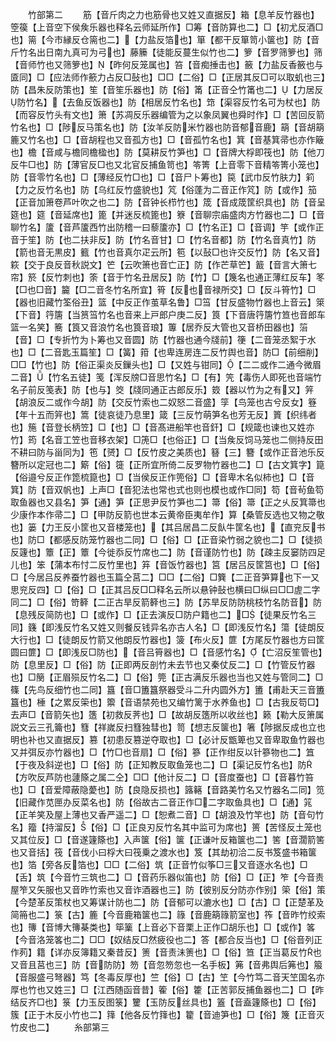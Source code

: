 <!-- { "loadSidebar": true } -->
　　竹部第二
　　筋【音斤肉之力也筋骨也又姓又直据反】箱【息羊反竹器也】箜篌【上音空下侯矦乐器也释名云师延所作】□筹【音防算也二】□【初尤反酒□也】篅【今市縁反仓篅也二】【力盐反箔也】箪【都干反箪笥小箧也】防【音斤竹名出日南九真可为弓也】藤籘【徒能反蔓生似竹也二】箩【音罗筛箩也】筛【音师竹也又筛箩也】【昨何反笼属也】笞【音痴捶击也】籢【力盐反香籢也与匳同】□【应法师作籨力占反□鼔也】□□【二俗】□【正居其反□可以取虮也三】防【昌朱反防策也】笙【音笙乐器也】防【俗】筩【正音仝竹筩也二】【力居反防竹名】【去鱼反饭器也】防【相居反竹名也】筇【渠容反竹名可为杖也】防【而容反竹头有文也】箫【苏凋反乐器编管为之以象凤翼也舜时作】□【苦回反箭竹名也】□【陟反马策名也】防【汝羊反防米竹器也防音郁音鹿】箶【音胡箶簏又竹名也】□【音胡程也又音孤方也】□【音孤竹名也】箕【音基箕帚也亦作簸也】檐【音咸与檐同檐楹也】防【莫耕反竹笋也】□【音牌大桴即筏也】防【他刀反牛□也】防【薄官反□也又北官反捕鱼笥也】笭箐【上音零下音精笭箐小笼也】防【音零竹名也】□【薄经反竹□也】□【音尸卜筹也】笢【武巾反竹肤力】筣【力之反竹名也】防【乌红反竹盛貌也】竼【俗蓬为二音正作竼】防【或作】笳【正音加箫卷芦叶吹之也二】防【音钟长栉竹也】筬【音成筬筐织具也】防【音呈筵也】筵【音延席也】篦【并迷反梳篦也】簝【音聊宗庙盛肉方竹器也二】□【音聊竹名】籚【音芦籚西竹出防稽一曰藜籚亦】□【竹名正】□【音调】竽【或作正音于笙】防【也二扶非反】防【竹名音甘】□【竹名音都】防【竹名音真竹】防【箭也音无黒皮】籈【竹也音真尔疋云所】笣【以鼔□也许交反竹】防【名又音】篍【交于良反音秋説文】笀【云吹箫也音亡正】防【作芒草笀】籖【音言大箫七帘】箊【反竹刺也】筡【音于竹名丑居反】防【竹】□【篾名也通正薄红反车】笗【□也□音】籭【□二音冬竹名所宜】筲【反也音禄所交】□【反斗筲竹】□【器也旧藏竹筌俗丑】篮【中反正作茧草名鲁】□筜【甘反盛物竹器也上音云】箂【下音】筕篖【当筼筜竹名也音来上戸郎户庚二反】筤【下音唐筕篖竹笪也音郎车篮一名笑】簥【筤又音浪竹名也筤音琅】篿【居乔反大管也又音桥田器也】箈【音】□【专折竹为卜筹也又音圆】防【竹器也通今牋前】箯【二音笼丞絮于水也】□【二音匙玉篇笙】□【簧】箝【也卑连房连二反竹舆也音】防□【前细削】□□【竹也】防【俗正渠炎反鏁头也】□【又姓与钳同】【二二或作二通今微眉二音】【竹名五徒】笺【浑反牓□音思竹名】□【有】笐【毒伤人即死也音端竹名子前反笺表】防【也与】筊【牋同通正古郎反乐】笯【器以竹为之有又】笄【胡浪反二或作今胡】防【交反竹索也二奴怒二音盛】筟【鸟笼也古兮反女】簦【年十五而笄也】篙【徒哀徒乃息里】箴【三反竹萌笋名也芳无反】篢【织纬者也】箷【音登长柄笠】□【也】□【音髙进船竿也音釬】□【规箴也谏也又姓亦竹】筠【名音工笠也音移衣架】□箎□【也俗正】□【当矦反饲马笼也二侧持反田不耕曰防与甾同为】竾【赟】□【反竹皮之美质也】簮【三】簪【或作正音池乐反簪所以定冠也二】簛【俗】簁【正所宜所倚二反罗物竹器也二】□【古文箕字】箟【俗邉兮反正作箆梳箟也】□【当侯反正作篼俗】□【音卑木名似柿也】□【音箕】防【音双帆也】上声□【音犯法也常也式也则也模也或作□同】笱【音茍鱼笱取鱼器也又县名】笋【通】笋【正思尹反竹笋也二】箒【俗】箒【正之乆反箕箒也少康作本作帚二】□【甲防反箭也世本云黄帝臣夷牟作】算【桑管反选也又物之敬也】篓【力王反小筐也又音楼笼也】【其吕居昌二反飤牛筐名也】【直兖反书也】防□【都感反防笼竹器也二同】□【俗】□【正音染竹弱之貌也二】□【徒损反籧也】簟【正】簟【今徙忝反竹席也二】防【音谨防竹也】防【疎主反窭防四足儿也】笨【蒲本布忖二反竹里也】笲【音饭竹器也】筥【居吕反筐筥也】□【俗】□【今居吕反养蚕竹器也玉篇仝莒二】□□【二俗】□簨【二正音笋算也下一又思兖反四】□【俗】□【正其吕反□□释名云所以悬钟鼔也横曰□纵曰□□虗二字同二】□【俗】笴簳【二正古旱反箭簳也三】防【苏旱反防防桃枝竹名防音】防【息残反简防也】□【或作】□【正去演反□防户籍也二】□【徒果反竹名三同】籛【即浅反竹名又姓又则餐反钱异名亦古人名】□【即浅反竹名】簜【徒朗反大行也】□【徒朗反竹箭又他朗反竹器也】箥【布火反】篚【方尾反竹器也方曰筐圆曰篚】□【即浅反□防也】【音吕筲器也】□【音感竹名】【亡沼反笙管也】防【息里反】□【俗】防【正即两反剖竹未去节也又秦仗反二】□【竹管反竹器也】□簢【正眉殒反竹名二】□【俗】筦【正古满反乐器也当也又姓与管同二】□篠【先鸟反细竹也二同】簋【音□簠簋祭器受斗二升内圆外方】簠【甫赴天三音簠簋也】棰【之累反筞也】籞【音语禁苑也又编竹篱于水养鱼也】□【古我反笱□】去声□【音箭矢也】簉【初救反荠也】□【故胡反簉所以收丝也】籁【勒大反箫属説文云三孔籥也】篲【祥嵗反扫篲独彗也】笥【想志反箧也】箸【陟据反成也立也明也补也又直据反】篡【初患反篡逆夺取也】□【必计反甑箄也又音卑取鱼竹器也又并弭反亦竹器也】□【竹□也音扇】□【俗】篸【正作绀反以针篸物也二】笡【于夜及斜逆也】□【俗】防【正知教反取鱼笼也二】□【渠记反竹名也】防【方吹反芦防也蘧篨之属二仝】□□【他计反二】□【音度蚕也】□【音暮竹笞也】□【音爱障蔽隐薆也】防【良隐反损也】簬簵【音路美竹名又竹器名二同】笕【旧藏作苋匣办反菜名也】防【俗故古二音正作□二字取鱼具也】□【通】筄【正羊笑及屋上薄也又香严遥二】□【恕煮二音】□【胡浪及竹竿也】防【音句竹名】籀【持溜反】【俗】□【正良刃反竹名其中监可为席也】篑【苦怪反土笼也又其位反】□【音遂籧篨也】入声箧【俗】箧【正谦叶反箱箧也二】筈【音濶箭筈也又音括】筏【音伐小曰桴大曰筏乗之渡水也】笈【其劫初洽二反书笈盛书箱箧也】箔【旁各反箔也】□□【二俗】筑【正音竹似筝□三又音逐水名也】□【舌】筑【今音竹三筑也二】□【音药乐器似笛也】防【俗】□【正】笮【今音责屋笮又矢服也又音昨竹索也又音诈酒器也三】防【彼别反分防亦作别】筞【俗】策【今楚革反策杖也又筹谋计防也二】防【音郁可以漉水也】□【古】□【正楚革及简笧也二】箓【古】簏【今音鹿箱箧也二】簶【音鹿箶簶箭室也】筰【音昨竹绞索也】簙【音博大簙棊类也】筚篥【上音必下音栗上正作□胡乐也】□【或作】笿【今音洛笼笿也二】□□【奴结反□然疲役也二】答【都合反当也】□【俗音列正作茢】籍【详亦反簿籍又秦昔反】箦【音责沬箦也】□【俗】笪【正当葛反竹也又音且莒也三】防【音防防】笏【音忽笏忽也一名手板】笰【音弗舆后笰也】箙【音服盛弓弩器】笃【冬毒反厚也】竺【俗】□【古】笁【今竹笃二音天笁国名亦厚也竹也又姓三】□【江西随函音昔】篧【俗】籗【正苦郭反捕鱼器也二】□【昨结反齐□也】箓【力玉反图箓】籰【玉防反丝具也】篕【音盍籧篨也】□【俗】簇【正于木反小竹也二】箨【他各反竹箨也】籊【音迪笋也】□【俗】篾【正音灭竹皮也二】
　　糸部第三
